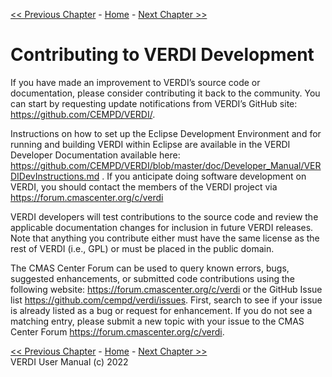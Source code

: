 <!-- BEGIN COMMENT -->
  
[<< Previous Chapter](VERDI_ch13.md) - [Home](README.md) - [Next Chapter >>](VERDI_ch15.md)

<!-- END COMMENT -->



Contributing to VERDI Development
=================================

If you have made an improvement to VERDI’s source code or documentation, please consider contributing it back to the community. You can start by requesting update notifications from VERDI’s GitHub site: <https://github.com/CEMPD/VERDI/>.

Instructions on how to set up the Eclipse Development Environment and for running and building VERDI within Eclipse are available in the VERDI Developer Documentation available here: <https://github.com/CEMPD/VERDI/blob/master/doc/Developer_Manual/VERDIDevInstructions.md> . If you anticipate doing software development on VERDI, you should contact the members of the VERDI project via https://forum.cmascenter.org/c/verdi

VERDI developers will test contributions to the source code and review the applicable documentation changes for inclusion in future VERDI releases. Note that anything you contribute either must have the same license as the rest of VERDI (i.e., GPL) or must be placed in the public domain.

The CMAS Center Forum can be used to query known errors, bugs, suggested enhancements, or submitted code contributions using the following website: <https://forum.cmascenter.org/c/verdi> or the GitHub Issue list https://github.com/cempd/verdi/issues. First, search to see if your issue is already listed as a bug or request for enhancement. If you do not see a matching entry, please submit a new topic with your issue to the CMAS Center Forum <https://forum.cmascenter.org/c/verdi>.

<!-- BEGIN COMMENT -->

[<< Previous Chapter](VERDI_ch13.md) - [Home](README.md) - [Next Chapter >>](VERDI_ch15.md)<br>
VERDI User Manual (c) 2022<br>

<!-- END COMMENT -->
